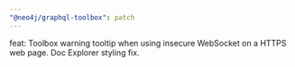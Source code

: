 ```yaml
---
"@neo4j/graphql-toolbox": patch
---
```


feat: Toolbox warning tooltip when using insecure WebSocket on a HTTPS web page. Doc Explorer styling fix.
